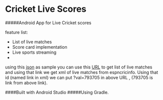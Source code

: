 
# Cricket Live Scores

#####Android App for Live Cricket scores

feature list:

 * List of live matches
 * Score card implementation
 * Live sports streaming
 * 
using this [json](http://aalasolutions.com/api/cricket/getlivescores.php?val=793705) as sample 
you can use this [URL](http://aalasolutions.com/api/cricket/getlivescores.php) to get list of live matches and using that link we get xml of live matches from espncricinfo. Using that id (named link in xml) we can put ?val=793705 in above URL , (793705 is link from above link).

####Built with Android Studio 
#####Using Gradle.